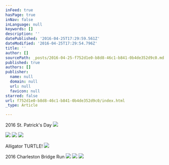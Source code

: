 ```yaml
---
inFeed: true
hasPage: true
inNav: false
inLanguage: null
keywords: []
description: ''
datePublished: '2016-04-25T17:29:59.561Z'
dateModified: '2016-04-25T17:29:54.796Z'
title: ''
author: []
sourcePath: _posts/2016-04-25-f752d1e0-b8d8-46c1-b841-0b4de352d9c0.md
published: true
authors: []
publisher:
  name: null
  domain: null
  url: null
  favicon: null
starred: false
url: f752d1e0-b8d8-46c1-b841-0b4de352d9c0/index.html
_type: Article

---
```

2016 St. Patrick's Day
![](https://the-grid-user-content.s3-us-west-2.amazonaws.com/a9e4b8ff-852f-4d47-aac4-46e4867a1bf5.png)

  
![](https://the-grid-user-content.s3-us-west-2.amazonaws.com/369e3dff-7796-4e39-bcb1-0f93c079e86c.jpg)
![](https://the-grid-user-content.s3-us-west-2.amazonaws.com/ee6350ea-56cd-4c40-844b-e2b01a92920a.jpg)
![](https://the-grid-user-content.s3-us-west-2.amazonaws.com/c58102a0-49a7-403a-8dc3-5ebac9a3ce5c.jpg)

Alligator TURTLE!
![](https://the-grid-user-content.s3-us-west-2.amazonaws.com/8e01aaad-b39f-4115-b318-b1758a24ece9.jpg)

2016 Charleston Bridge Run
![](https://the-grid-user-content.s3-us-west-2.amazonaws.com/334b0038-b284-4589-a54c-c0ff7712b280.jpg)
![](https://the-grid-user-content.s3-us-west-2.amazonaws.com/27a36298-62e9-41d5-abdf-72f250c159e2.jpg)
![](https://the-grid-user-content.s3-us-west-2.amazonaws.com/e2374aef-232a-4601-9fc5-ad9b1796bd27.jpg)